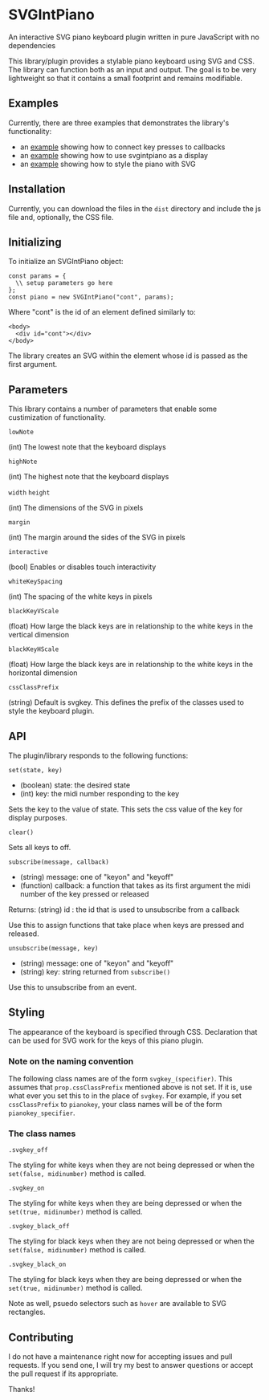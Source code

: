 # SVGIntPiano

An interactive SVG piano keyboard plugin written in pure JavaScript with no dependencies

This library/plugin provides a stylable piano keyboard using SVG and CSS. The library
can function both as an input and output. The goal is to be very lightweight so that it contains a small footprint and remains modifiable. 

## Examples

Currently, there are three examples that demonstrates the library's functionality:

- an [example](https://tmroyal.github.io/svgintpiano/examples/eventSubscription.html) showing how to connect key presses to callbacks
- an [example](https://tmroyal.github.io/svgintpiano/examples/chordDisplayer.html) showing how to use svgintpiano as a display
- an [example](https://tmroyal.github.io/svgintpiano/examples/keyboardStyling.html) showing how to style the piano with SVG

## Installation

Currently, you can download the files in the `dist` directory and include the js file and, optionally, the CSS file.

## Initializing

To initialize an SVGIntPiano object:

```
const params = {
  \\ setup parameters go here
};
const piano = new SVGIntPiano("cont", params);
```

Where "cont" is the id of an element defined similarly to:

```
<body>
  <div id="cont"></div>
</body>
```

The library creates an SVG within the element whose id is passed as the first argument.

## Parameters

This library contains a number of parameters that enable some custimization of functionality.

```lowNote```

(int) The lowest note that the keyboard displays

```highNote```

(int) The highest note that the keyboard displays

```width```
```height```

(int) The dimensions of the SVG in pixels

```margin```

(int) The margin around the sides of the SVG in pixels

```interactive```

(bool) Enables or disables touch interactivity

```whiteKeySpacing```

(int) The spacing of the white keys in pixels

```blackKeyVScale```

(float) How large the black keys are in relationship to the white keys in the 
vertical dimension

```blackKeyHScale```

(float) How large the black keys are in relationship to the white keys in the 
horizontal dimension

```cssClassPrefix```

(string) Default is svgkey. This defines the prefix of the classes used to style the 
keyboard plugin.

## API

The plugin/library responds to the following functions:

```set(state, key)```

- (boolean) state: the desired state
- (int) key: the midi number responding to the key

Sets the key to the value of state. This sets the css value of the key for display purposes.

```clear()```

Sets all keys to off.

```subscribe(message, callback)```

- (string) message: one of "keyon" and "keyoff"
- (function) callback: a function that takes as its first argument the
  midi number of the key pressed or released

Returns: (string) id : the id that is used to unsubscribe from a callback

Use this to assign functions that take place when keys are pressed and released.

```unsubscribe(message, key)```
- (string) message: one of "keyon" and "keyoff"
- (string) key: string returned from `subscribe()`

Use this to unsubscribe from an event.

## Styling

The appearance of the keyboard is specified through CSS. Declaration that can be used for
SVG work for the keys of this piano plugin.

### Note on the naming convention 

The following class names are of the form ```svgkey_(specifier)```. This assumes that ```prop.cssClassPrefix``` mentioned above is not set. If it is, use what ever you set this to in the place of ```svgkey```. For example, if you set ```cssClassPrefix``` to ```pianokey```, your class names will be of the form ```pianokey_specifier```.

### The class names

```.svgkey_off```

The styling for white keys when they are not being depressed or when the ```set(false, midinumber)``` method is called.

```.svgkey_on```

The styling for white keys when they are being depressed or when the ```set(true, midinumber)``` method is called.

```.svgkey_black_off```

The styling for black keys when they are not being depressed or when the ```set(false, midinumber)``` method is called.

```.svgkey_black_on```

The styling for black keys when they are being depressed or when the ```set(true, midinumber)``` method is called.

Note as well, psuedo selectors such as ```hover``` are available to SVG rectangles.

## Contributing

I do not have a maintenance right now for accepting issues and pull requests. If you send one, I will try my best to answer questions or accept the pull request if its appropriate.

Thanks!

